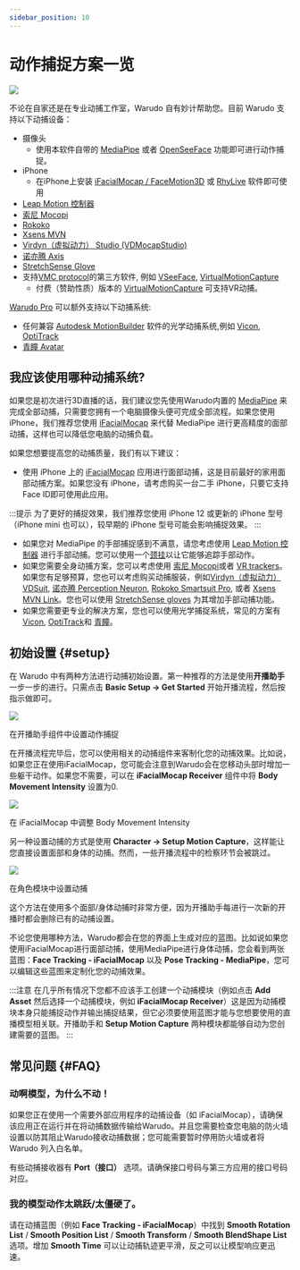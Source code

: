 ```yaml
---
sidebar_position: 10
---
```


# 动作捕捉方案一览

![](/doc-img/mocap-cover.jpg)

不论在自家还是在专业动捕工作室，Warudo 自有妙计帮助您。目前 Warudo 支持以下动捕设备：

* 摄像头
  * 使用本软件自带的 [MediaPipe](./mediapipe) 或者 [OpenSeeFace](./openseeface) 功能即可进行动作捕捉。
* iPhone
  * 在iPhone上安装 [iFacialMocap / FaceMotion3D](./ifacialmocap) 或 [RhyLive](./rhylive) 软件即可使用
* [Leap Motion 控制器](./leap-motion)
* [索尼 Mocopi](./mocopi)
* [Rokoko](./rokoko)
* [Xsens MVN](./xsens-mvn)
* [Virdyn（虚拟动力） Studio (VDMocapStudio)](./virdyn)
* [诺亦腾 Axis](./noitom)
* [StretchSense Glove](./stretchsense)
* 支持[VMC protocol](./vmc)的第三方软件, 例如 [VSeeFace](https://www.vseeface.icu/), [VirtualMotionCapture](https://vmc.info/)
  * 付费（赞助性质）版本的 [VirtualMotionCapture](https://www.patreon.com/sh_akira) 可支持VR动捕。

[Warudo Pro](../pro.md) 可以额外支持以下动捕系统:

* 任何兼容 [Autodesk MotionBuilder](./motionbuilder) 软件的光学动捕系统,例如 [Vicon](https://www.vicon.com/), [OptiTrack](https://optitrack.com/)
* [青瞳 Avatar](./chingmu)

## 我应该使用哪种动捕系统?

如果您是初次进行3D直播的话，我们建议您先使用Warudo内置的 [MediaPipe](./mediapipe) 来完成全部动捕，只需要您拥有一个电脑摄像头便可完成全部流程。如果您使用 iPhone，我们推荐您使用 [iFacialMocap](./ifacialmocap) 来代替 MediaPipe 进行更高精度的面部动捕，这样也可以降低您电脑的动捕负载。

如果您想要提高您的动捕质量，我们有以下建议：

* 使用 iPhone 上的 [iFacialMocap](./ifacialmocap) 应用进行面部动捕，这是目前最好的家用面部动捕方案。如果您没有 iPhone，请考虑购买一台二手 iPhone，只要它支持Face ID即可使用此应用。

:::提示
为了更好的捕捉效果，我们推荐您使用 iPhone 12 或更新的 iPhone 型号（iPhone mini 也可以），较早期的 iPhone 型号可能会影响捕捉效果。
:::
* 如果您对 MediaPipe 的手部捕捉感到不满意，请您考虑使用 [Leap Motion 控制器](./leap-motion) 进行手部动捕。您可以使用一个[颈挂](https://www.etsy.com/market/leap_motion_mounting)以让它能够追踪手部动作。
* 如果您需要全身动捕方案，您可以考虑使用 [索尼 Mocopi](./mocopi )或者 [VR trackers](./vmc.md)。如果您有足够预算，您也可以考虑购买动捕服装，例如[Virdyn（虚拟动力） VDSuit](./virdyn), [诺亦腾 Perception Neuron](./noitom), [Rokoko Smartsuit Pro](./rokoko), 或者 [Xsens MVN Link](./xsens-mvn)。您也可以使用 [StretchSense gloves](./stretchsense) 为其增加手部动捕功能。
* 如果您需要更专业的解决方案，您也可以使用光学捕捉系统，常见的方案有 [Vicon](https://www.vicon.com/), [OptiTrack](https://optitrack.com/)和 [青瞳](https://www.chingmu.com/)。

## 初始设置 {#setup}

在 Warudo 中有两种方法进行动捕初始设置。第一种推荐的方法是使用**开播助手**一步一步的进行。只需点击 **Basic Setup → Get Started** 开始开播流程，然后按指示做即可。

![](/doc-img/en-getting-started-2.png)
<p class="img-desc">在开播助手组件中设置动作捕捉</p>

在开播流程完毕后，您可以使用相关的动捕组件来客制化您的动捕效果。比如说，如果您正在使用iFacialMocap，您可能会注意到Warudo会在您移动头部时增加一些躯干动作。如果您不需要，可以在 **iFacialMocap Receiver** 组件中将 **Body Movement Intensity** 设置为0.

![](/doc-img/en-mocap-1.png)
<p class="img-desc">在 iFacialMocap 中调整 Body Movement Intensity</p>

另一种设置动捕的方式是使用 **Character → Setup Motion Capture**，这样能让您直接设置面部和身体的动捕。然而，一些开播流程中的检察环节会被跳过。

![](/doc-img/en-mocap-2.png)
<p class="img-desc">在角色模块中设置动捕</p>

这个方法在使用多个面部/身体动捕时非常方便，因为开播助手每进行一次新的开播时都会删除已有的动捕设置。

不论您使用哪种方法，Warudo都会在您的界面上生成对应的蓝图。比如说如果您使用iFacialMocap进行面部动捕，使用MediaPipe进行身体动捕，您会看到两张蓝图：**Face Tracking - iFacialMocap** 以及 **Pose Tracking - MediaPipe**，您可以编辑这些蓝图来定制化您的动捕效果。

:::注意
在几乎所有情况下您都不应该手工创建一个动捕模块（例如点击 **Add Asset** 然后选择一个动捕模块，例如 **iFacialMocap Receiver**）这是因为动捕模块本身只能捕捉动作并输出捕捉结果，但它必须要使用蓝图才能与您想要使用的直播模型相关联。开播助手和 **Setup Motion Capture** 两种模块都能够自动为您创建需要的蓝图。
:::

## 常见问题 {#FAQ}

### 动啊模型，为什么不动！

如果您正在使用一个需要外部应用程序的动捕设备（如 iFacialMocap），请确保该应用正在运行并在将动捕数据传输给Warudo。并且您需要检查您电脑的防火墙设置以防其阻止Warudo接收动捕数据；您可能需要暂时停用防火墙或者将 Warudo 列入白名单。

有些动捕接收器有 **Port（接口）** 选项。请确保接口号码与第三方应用的接口号码对应。

### 我的模型动作太跳跃/太僵硬了。

请在动捕蓝图（例如 **Face Tracking - iFacialMocap**）中找到 **Smooth Rotation List** / **Smooth Position List** / **Smooth Transform** / **Smooth BlendShape List** 选项。增加 **Smooth Time** 可以让动捕轨迹更平滑，反之可以让模型响应更迅速。
